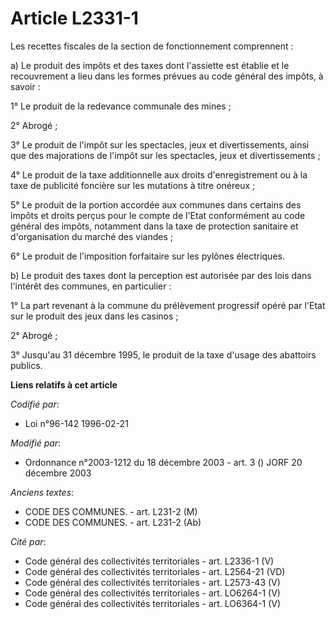 # Article L2331-1

Les recettes fiscales de la section de fonctionnement comprennent :

a) Le produit des impôts et des taxes dont l'assiette est établie et le recouvrement a lieu dans les formes prévues au code
général des impôts, à savoir :

1° Le produit de la redevance communale des mines ;

2° Abrogé ;

3° Le produit de l'impôt sur les spectacles, jeux et divertissements, ainsi que des majorations de l'impôt sur les
spectacles, jeux et divertissements ;

4° Le produit de la taxe additionnelle aux droits d'enregistrement ou à la taxe de publicité foncière sur les mutations à
titre onéreux ;

5° Le produit de la portion accordée aux communes dans certains des impôts et droits perçus pour le compte de l'Etat
conformément au code général des impôts, notamment dans la taxe de protection sanitaire et d'organisation du marché des
viandes ;

6° Le produit de l'imposition forfaitaire sur les pylônes électriques.

b) Le produit des taxes dont la perception est autorisée par des lois dans l'intérêt des communes, en particulier :

1° La part revenant à la commune du prélèvement progressif opéré par l'Etat sur le produit des jeux dans les casinos ;

2° Abrogé ;

3° Jusqu'au 31 décembre 1995, le produit de la taxe d'usage des abattoirs publics.

**Liens relatifs à cet article**

_Codifié par_:

  - Loi n°96-142 1996-02-21

_Modifié par_:

  - Ordonnance n°2003-1212 du 18 décembre 2003 - art. 3 () JORF 20 décembre 2003

_Anciens textes_:

  - CODE DES COMMUNES. - art. L231-2 (M)
  - CODE DES COMMUNES. - art. L231-2 (Ab)

_Cité par_:

  - Code général des collectivités territoriales - art. L2336-1 (V)
  - Code général des collectivités territoriales - art. L2564-21 (VD)
  - Code général des collectivités territoriales - art. L2573-43 (V)
  - Code général des collectivités territoriales - art. LO6264-1 (V)
  - Code général des collectivités territoriales - art. LO6364-1 (V)

